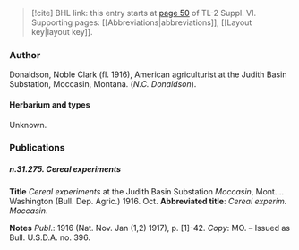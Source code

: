 > [!cite] BHL link: this entry starts at [page 50](https://www.biodiversitylibrary.org/item/103835#page/60/mode/1up) of TL-2 Suppl. VI.
> Supporting pages: [[Abbreviations|abbreviations]], [[Layout key|layout key]].

### Author

Donaldson, Noble Clark (fl. 1916), American agriculturist at the Judith Basin Substation, Moccasin, Montana. (*N.C. Donaldson*).

#### Herbarium and types

Unknown.

### Publications

##### n.31.275. Cereal experiments

**Title**
*Cereal experiments* at the Judith Basin Substation *Moccasin*, Mont.... Washington (Bull. Dep. Agric.) 1916. Oct.
**Abbreviated title**: *Cereal experim. Moccasin*.

**Notes**
*Publ*.: 1916 (Nat. Nov. Jan (1,2) 1917), p. \[1\]-42. *Copy*: MO. – Issued as Bull. U.S.D.A. no. 396.

